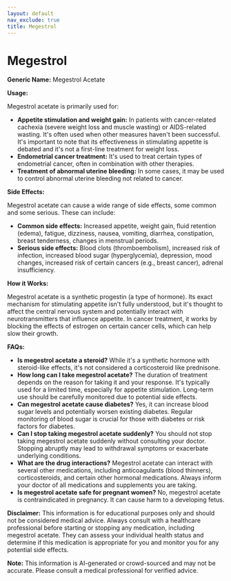 ```yaml
---
layout: default
nav_exclude: true
title: Megestrol
---
```


# Megestrol

**Generic Name:** Megestrol Acetate

**Usage:**

Megestrol acetate is primarily used for:

* **Appetite stimulation and weight gain:** In patients with cancer-related cachexia (severe weight loss and muscle wasting) or AIDS-related wasting. It's often used when other measures haven't been successful.  It's important to note that its effectiveness in stimulating appetite is debated and it's not a first-line treatment for weight loss.
* **Endometrial cancer treatment:**  It's used to treat certain types of endometrial cancer, often in combination with other therapies.
* **Treatment of abnormal uterine bleeding:**  In some cases, it may be used to control abnormal uterine bleeding not related to cancer.

**Side Effects:**

Megestrol acetate can cause a wide range of side effects, some common and some serious.  These can include:

* **Common side effects:**  Increased appetite, weight gain, fluid retention (edema), fatigue, dizziness, nausea, vomiting, diarrhea, constipation, breast tenderness, changes in menstrual periods.
* **Serious side effects:** Blood clots (thromboembolism), increased risk of infection, increased blood sugar (hyperglycemia),  depression, mood changes, increased risk of certain cancers (e.g., breast cancer), adrenal insufficiency.

**How it Works:**

Megestrol acetate is a synthetic progestin (a type of hormone).  Its exact mechanism for stimulating appetite isn't fully understood, but it's thought to affect the central nervous system and potentially interact with neurotransmitters that influence appetite.  In cancer treatment, it works by blocking the effects of estrogen on certain cancer cells, which can help slow their growth.


**FAQs:**

* **Is megestrol acetate a steroid?** While it's a synthetic hormone with steroid-like effects, it's not considered a corticosteroid like prednisone.
* **How long can I take megestrol acetate?** The duration of treatment depends on the reason for taking it and your response.  It's typically used for a limited time, especially for appetite stimulation.  Long-term use should be carefully monitored due to potential side effects.
* **Can megestrol acetate cause diabetes?** Yes, it can increase blood sugar levels and potentially worsen existing diabetes.  Regular monitoring of blood sugar is crucial for those with diabetes or risk factors for diabetes.
* **Can I stop taking megestrol acetate suddenly?**  You should not stop taking megestrol acetate suddenly without consulting your doctor.  Stopping abruptly may lead to withdrawal symptoms or exacerbate underlying conditions.
* **What are the drug interactions?** Megestrol acetate can interact with several other medications, including anticoagulants (blood thinners), corticosteroids, and certain other hormonal medications. Always inform your doctor of all medications and supplements you are taking.
* **Is megestrol acetate safe for pregnant women?** No, megestrol acetate is contraindicated in pregnancy. It can cause harm to a developing fetus.


**Disclaimer:** This information is for educational purposes only and should not be considered medical advice.  Always consult with a healthcare professional before starting or stopping any medication, including megestrol acetate.  They can assess your individual health status and determine if this medication is appropriate for you and monitor you for any potential side effects.


**Note:** This information is AI-generated or crowd-sourced and may not be accurate. Please consult a medical professional for verified advice.